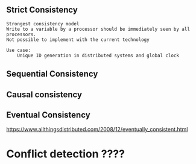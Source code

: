 ## Strict Consistency
    Strongest consistency model
    Write to a variable by a processor should be immediately seen by all processors. 
    Not possible to implement with the current technology

    Use case:
        Unique ID generation in distributed systems and global clock

## Sequential Consistency


## Causal consistency 


## Eventual Consistency

https://www.allthingsdistributed.com/2008/12/eventually_consistent.html



# Conflict detection ???? 